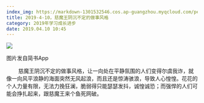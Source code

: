 ```yaml
---
index_img: https://markdown-1301532546.cos.ap-guangzhou.myqcloud.com/peipei_blog/20210921144324.jpeg
title: 2019-4-10，慈魔王阴沉不定的做事风格
category: 2019年学习成长进步
date: 2019.04.10 10:45
---
```


![](https://markdown-1301532546.cos.ap-guangzhou.myqcloud.com/peipei_blog/20210921144324.jpeg)  

图片发自简书App

  

        慈魔王阴沉不定的做事风格，让一向处在平静氛围的人们变得尔虞我诈，就像一向风平浪静的海面突然无风起浪，而且还是惊涛骇浪，导致人心惶惶。花花的个人力量有限，无法力挽狂澜，脆弱得只能瑟瑟发抖，诚惶诚恐；而强悍的人们可能会挣扎起来，跟慈魔王来个鱼死网破。